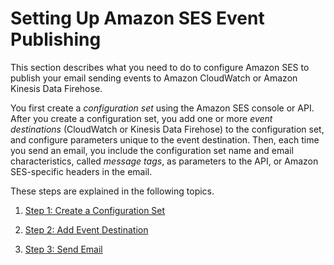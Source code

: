 # Setting Up Amazon SES Event Publishing<a name="event-publishing-setting-up"></a>

This section describes what you need to do to configure Amazon SES to publish your email sending events to Amazon CloudWatch or Amazon Kinesis Data Firehose\.

You first create a *configuration set* using the Amazon SES console or API\. After you create a configuration set, you add one or more *event destinations* \(CloudWatch or Kinesis Data Firehose\) to the configuration set, and configure parameters unique to the event destination\. Then, each time you send an email, you include the configuration set name and email characteristics, called *message tags*, as parameters to the API, or Amazon SES\-specific headers in the email\.

These steps are explained in the following topics\.

1. [Step 1: Create a Configuration Set](event-publishing-create-configuration-set.md)

1. [Step 2: Add Event Destination](event-publishing-add-event-destination.md)

1. [Step 3: Send Email](event-publishing-send-email.md)